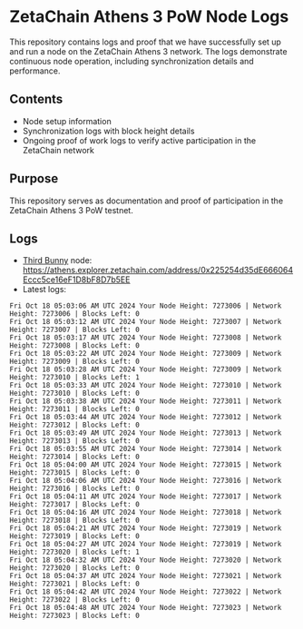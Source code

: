 # ZetaChain Athens 3 PoW Node Logs
This repository contains logs and proof that we have successfully set up and run a node on the ZetaChain Athens 3 network. The logs demonstrate continuous node operation, including synchronization details and performance.

## Contents
- Node setup information
- Synchronization logs with block height details
- Ongoing proof of work logs to verify active participation in the ZetaChain network

## Purpose
This repository serves as documentation and proof of participation in the ZetaChain Athens 3 PoW testnet.

## Logs

- [Third Bunny](https://thirdbunny.xyz/) node: https://athens.explorer.zetachain.com/address/0x225254d35dE666064Eccc5ce16eF1D8bF8D7b5EE
- Latest logs:
```
Fri Oct 18 05:03:06 AM UTC 2024 Your Node Height: 7273006 | Network Height: 7273006 | Blocks Left: 0
Fri Oct 18 05:03:12 AM UTC 2024 Your Node Height: 7273007 | Network Height: 7273007 | Blocks Left: 0
Fri Oct 18 05:03:17 AM UTC 2024 Your Node Height: 7273008 | Network Height: 7273008 | Blocks Left: 0
Fri Oct 18 05:03:22 AM UTC 2024 Your Node Height: 7273009 | Network Height: 7273009 | Blocks Left: 0
Fri Oct 18 05:03:28 AM UTC 2024 Your Node Height: 7273009 | Network Height: 7273010 | Blocks Left: 1
Fri Oct 18 05:03:33 AM UTC 2024 Your Node Height: 7273010 | Network Height: 7273010 | Blocks Left: 0
Fri Oct 18 05:03:38 AM UTC 2024 Your Node Height: 7273011 | Network Height: 7273011 | Blocks Left: 0
Fri Oct 18 05:03:44 AM UTC 2024 Your Node Height: 7273012 | Network Height: 7273012 | Blocks Left: 0
Fri Oct 18 05:03:49 AM UTC 2024 Your Node Height: 7273013 | Network Height: 7273013 | Blocks Left: 0
Fri Oct 18 05:03:55 AM UTC 2024 Your Node Height: 7273014 | Network Height: 7273014 | Blocks Left: 0
Fri Oct 18 05:04:00 AM UTC 2024 Your Node Height: 7273015 | Network Height: 7273015 | Blocks Left: 0
Fri Oct 18 05:04:06 AM UTC 2024 Your Node Height: 7273016 | Network Height: 7273016 | Blocks Left: 0
Fri Oct 18 05:04:11 AM UTC 2024 Your Node Height: 7273017 | Network Height: 7273017 | Blocks Left: 0
Fri Oct 18 05:04:16 AM UTC 2024 Your Node Height: 7273018 | Network Height: 7273018 | Blocks Left: 0
Fri Oct 18 05:04:21 AM UTC 2024 Your Node Height: 7273019 | Network Height: 7273019 | Blocks Left: 0
Fri Oct 18 05:04:27 AM UTC 2024 Your Node Height: 7273019 | Network Height: 7273020 | Blocks Left: 1
Fri Oct 18 05:04:32 AM UTC 2024 Your Node Height: 7273020 | Network Height: 7273020 | Blocks Left: 0
Fri Oct 18 05:04:37 AM UTC 2024 Your Node Height: 7273021 | Network Height: 7273021 | Blocks Left: 0
Fri Oct 18 05:04:42 AM UTC 2024 Your Node Height: 7273022 | Network Height: 7273022 | Blocks Left: 0
Fri Oct 18 05:04:48 AM UTC 2024 Your Node Height: 7273023 | Network Height: 7273023 | Blocks Left: 0
```
